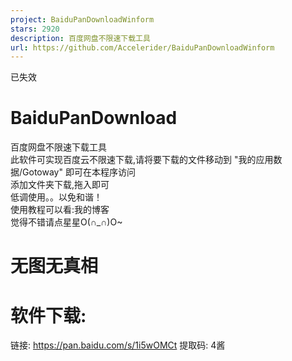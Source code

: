 ```yaml
---
project: BaiduPanDownloadWinform
stars: 2920
description: 百度网盘不限速下载工具
url: https://github.com/Accelerider/BaiduPanDownloadWinform
---
```


已失效

BaiduPanDownload
================

百度网盘不限速下载工具  
此软件可实现百度云不限速下载,请将要下载的文件移动到 "我的应用数据/Gotoway" 即可在本程序访问  
添加文件夹下载,拖入即可  
低调使用。。以免和谐！  
使用教程可以看:我的博客  
觉得不错请点星星O(∩\_∩)O~  

无图无真相
=====

软件下载:
=====

链接: https://pan.baidu.com/s/1i5wOMCt 提取码: 4酱
